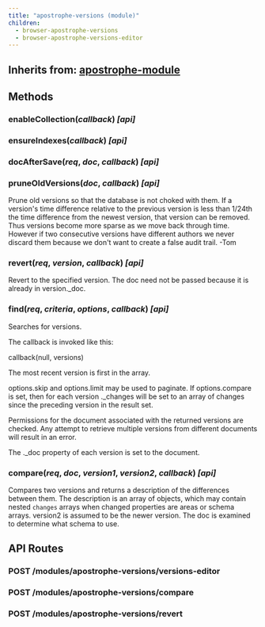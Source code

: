 ```yaml
---
title: "apostrophe-versions (module)"
children:
  - browser-apostrophe-versions
  - browser-apostrophe-versions-editor
---
```

## Inherits from: [apostrophe-module](../apostrophe-module/index.html)

## Methods
### enableCollection(*callback*) *[api]*

### ensureIndexes(*callback*) *[api]*

### docAfterSave(*req*, *doc*, *callback*) *[api]*

### pruneOldVersions(*doc*, *callback*) *[api]*
Prune old versions so that the database is not choked
with them. If a version's time difference relative to
the previous version is less than 1/24th the time
difference from the newest version, that version can be
removed. Thus versions become more sparse as we move back
through time. However if two consecutive versions have
different authors we never discard them because
we don't want to create a false audit trail. -Tom
### revert(*req*, *version*, *callback*) *[api]*
Revert to the specified version. The doc need not be passed
because it is already in version._doc.
### find(*req*, *criteria*, *options*, *callback*) *[api]*
Searches for versions.

The callback is invoked like this:

callback(null, versions)

The most recent version is first in the array.

options.skip and options.limit may be used to paginate.
If options.compare is set, then for each version ._changes
will be set to an array of changes since the preceding version
in the result set.

Permissions for the document associated with the returned
versions are checked. Any attempt to retrieve multiple versions
from different documents will result in an error.

The ._doc property of each version is set to the document.
### compare(*req*, *doc*, *version1*, *version2*, *callback*) *[api]*
Compares two versions and returns a description of
the differences between them. The description is an
array of objects, which may contain nested `changes`
arrays when changed properties are areas or
schema arrays. version2 is assumed to be the
newer version. The doc is examined to determine what
schema to use.
## API Routes
### POST /modules/apostrophe-versions/versions-editor

### POST /modules/apostrophe-versions/compare

### POST /modules/apostrophe-versions/revert

